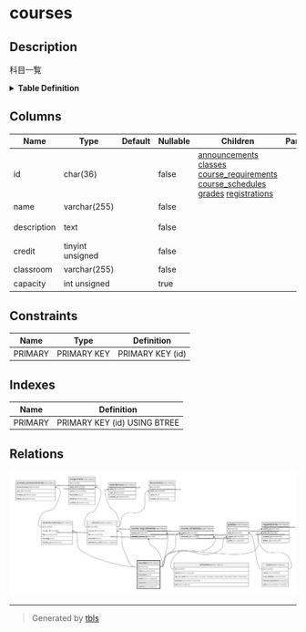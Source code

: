 # courses

## Description

科目一覧

<details>
<summary><strong>Table Definition</strong></summary>

```sql
CREATE TABLE `courses` (
  `id` char(36) COLLATE utf8mb4_bin NOT NULL,
  `name` varchar(255) COLLATE utf8mb4_bin NOT NULL,
  `description` text COLLATE utf8mb4_bin NOT NULL,
  `credit` tinyint unsigned NOT NULL,
  `classroom` varchar(255) COLLATE utf8mb4_bin NOT NULL,
  `capacity` int unsigned DEFAULT NULL,
  PRIMARY KEY (`id`)
) ENGINE=InnoDB DEFAULT CHARSET=utf8mb4 COLLATE=utf8mb4_bin
```

</details>

## Columns

| Name        | Type             | Default | Nullable | Children                                                                                                                                                                                            | Parents | Comment    |
| ----------- | ---------------- | ------- | -------- | --------------------------------------------------------------------------------------------------------------------------------------------------------------------------------------------------- | ------- | ---------- |
| id          | char(36)         |         | false    | [announcements](announcements.md) [classes](classes.md) [course_requirements](course_requirements.md) [course_schedules](course_schedules.md) [grades](grades.md) [registrations](registrations.md) |         |            |
| name        | varchar(255)     |         | false    |                                                                                                                                                                                                     |         | 科目名        |
| description | text             |         | false    |                                                                                                                                                                                                     |         | 科目の説明      |
| credit      | tinyint unsigned |         | false    |                                                                                                                                                                                                     |         | 単位数        |
| classroom   | varchar(255)     |         | false    |                                                                                                                                                                                                     |         | 開講場所       |
| capacity    | int unsigned     |         | true     |                                                                                                                                                                                                     |         | 履修定員       |

## Constraints

| Name    | Type        | Definition       |
| ------- | ----------- | ---------------- |
| PRIMARY | PRIMARY KEY | PRIMARY KEY (id) |

## Indexes

| Name    | Definition                   |
| ------- | ---------------------------- |
| PRIMARY | PRIMARY KEY (id) USING BTREE |

## Relations

![er](courses.svg)

---

> Generated by [tbls](https://github.com/k1LoW/tbls)
